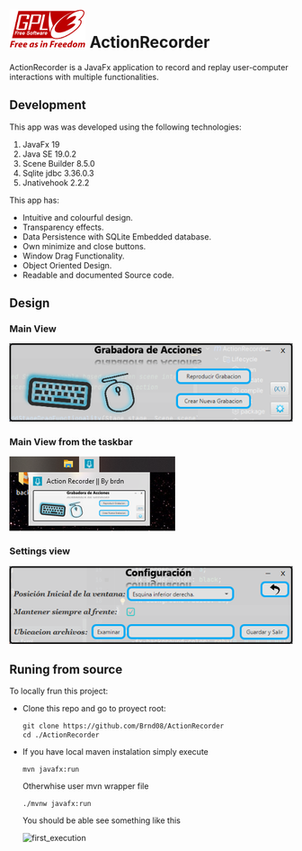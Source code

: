 # ![GPLv3Project](images/gplv3-logo.png) ActionRecorder 
ActionRecorder is a JavaFx application to record and replay user-computer interactions with multiple functionalities. 

## Development

This app was was developed using the following technologies:
1. JavaFx 19
2. Java SE 19.0.2
3. Scene Builder 8.5.0
4. Sqlite jdbc 3.36.0.3
5. Jnativehook 2.2.2 

This app has:
- Intuitive and colourful design. 
- Transparency effects.
- Data Persistence with SQLite Embedded database.
- Own minimize and close buttons.
- Window Drag Functionality.
- Object Oriented Design.
- Readable and documented Source code.

## Design 
### Main View
![Main view](images/main_view.png)

### Main View from the taskbar
![Main view from taskbar](images/at_taskbar_pov.png)

### Settings view
![Settings view](images/settings_view.png)

## Runing from source
To locally frun this project:
- Clone this repo and go to proyect root:
  ```
  git clone https://github.com/Brnd08/ActionRecorder
  cd ./ActionRecorder
  ```
- If you have local maven instalation simply execute
  ```
  mvn javafx:run 
  ```
  Otherwhise user mvn wrapper file 
  ```
  ./mvnw javafx:run 
  ```
  You should be able see something like this
  
  ![first_execution](https://github.com/Brnd08/ActionRecorder/assets/93061195/228986d9-9230-4355-ba05-565661135816)
